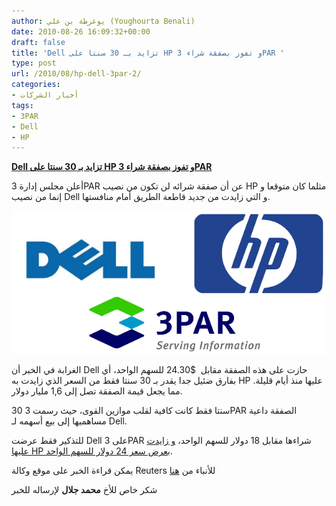```yaml
---
author: يوغرطة بن علي (Youghourta Benali)
date: 2010-08-26 16:09:32+00:00
draft: false
title: 'Dell تزايد بـ 30 سنتا على HP و تفوز بصفقة شراء 3PAR '
type: post
url: /2010/08/hp-dell-3par-2/
categories:
- أخبار الشركات
tags:
- 3PAR
- Dell
- HP
---
```


**[Dell تزايد بـ 30 سنتا على HP و تفوز بصفقة شراء 3PAR](https://www.it-scoop.com/2010/08/hp-dell-3par-2)**


أعلن مجلس إدارة 3PAR عن أن صفقة شرائه لن تكون من نصيب HP مثلما كان متوقعا و إنما من نصيب Dell و التي زايدت من جديد قاطعة الطريق أمام منافستها.


[![](HP-Dell-3par.png )
](https://www.it-scoop.com/2010/08/hp-dell-3par-2)


الغرابة في الخبر أن Dell حازت على هذه الصفقة مقابل  $24.30 للسهم الواحد، أي بفارق ضئيل جدا يقدر بـ 30 سنتا فقط من السعر الذي زايدت به HP عليها منذ أيام قليلة. مما يجعل قيمة الصفقة تصل إلى 1,6 مليار دولار.

30 سنتا فقط كانت كافية لقلب موازين القوى، حيث رسمت 3PAR الصفقة داعية مساهميها إلى بيع أسهمه لـ Dell.

للتذكير فقط عرضت Dell على 3PAR شراءها مقابل 18 دولار للسهم الواحد، [و زايدت عليها HP بعرض سعر 24 دولار للسهم الواحد](https://www.it-scoop.com/2010/08/hp-dell-3par/).

يمكن قراءة الخبر على موقع وكالة Reuters للأنباء من [هنا](http://www.reuters.com/article/idUSTRE67N0B420100826)

شكر خاص للأخ **محمد جلال** لإرساله للخبر
